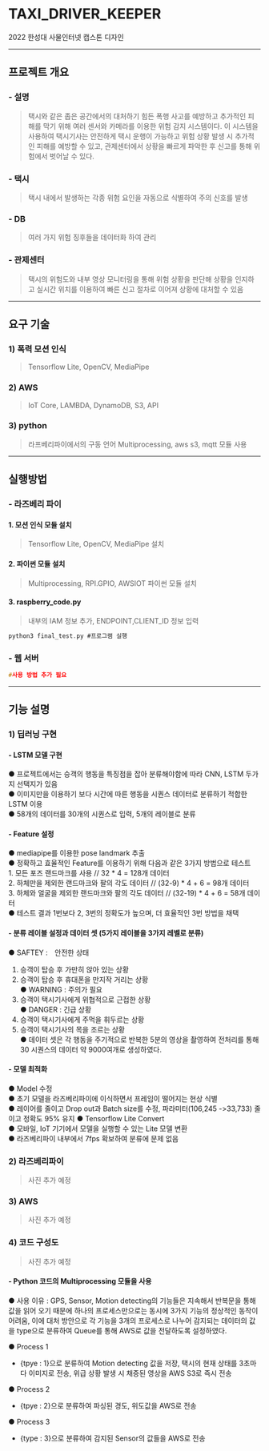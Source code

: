 # TAXI_DRIVER_KEEPER
2022 한성대 사물인터넷 캡스톤 디자인

---
## 프로젝트 개요
### - 설명<br>
> 택시와 같은 좁은 공간에서의 대처하기 힘든 폭행 사고를 예방하고 추가적인 피해를 막기 위해 여러 센서와 카메라를 이용한 위험 감지 시스템이다. 이 시스템을 사용하여 택시기사는 안전하게 택시 운행이 가능하고 위험 상황 발생 시 추가적인 피해를 예방할 수 있고, 관제센터에서 상황을 빠르게 파악한 후 신고를 통해 위험에서 벗어날 수 있다.
### - 택시<br>
> 택시 내에서 발생하는 각종 위험 요인을 자동으로 식별하여 주의 신호를 발생
### - DB<br>
> 여러 가지 위험 징후들을 데이터화 하여 관리
### - 관제센터<br>
> 택시의 위험도와 내부 영상 모니터링을 통해 위험 상황을 판단해 상황을 인지하고 실시간 위치를 이용하여 빠른 신고 절차로 이어져 상황에 대처할 수 있음
---
## 요구 기술
### 1) 폭력 모션 인식
> Tensorflow Lite, OpenCV, MediaPipe
### 2) AWS
> IoT Core, LAMBDA, DynamoDB, S3, API
### 3) python
> 라프베리파이에서의 구동 언어 Multiprocessing, aws s3, mqtt 모듈 사용
---
## 실행방법
### - 라즈베리 파이
#### 1. 모션 인식 모듈 설치
> Tensorflow Lite, OpenCV, MediaPipe 설치
#### 2. 파이썬 모듈 설치
> Multiprocessing, RPI.GPIO, AWSIOT 파이썬 모듈 설치
#### 3. raspberry_code.py
> 내부의 IAM 정보 추가, ENDPOINT,CLIENT_ID 정보 입력 
``` C
python3 final_test.py #프로그램 실행
```
### - 웹 서버
``` C
#사용 방법 추가 필요
```
---
## 기능 설명
### 1) 딥러닝 구현
#### - LSTM 모델 구현
● 프로젝트에서는 승객의 행동을 특징점을 잡아 분류해야함에 따라 CNN, LSTM 두가지 선택지가 있음<br>
● 이미지만을 이용하기 보다 시간에 따른 행동을 시퀀스 데이터로 분류하기 적합한 LSTM 이용<br>
● 58개의 데이터를 30개의 시퀀스로 입력, 5개의 레이블로 분류

#### - Feature 설정
● mediapipe를 이용한 pose landmark 추출<br>
● 정확하고 효율적인 Feature를 이용하기 위해 다음과 같은 3가지 방법으로 테스트<br>
	1. 모든 포즈 랜드마크를 사용 // 32 * 4 = 128개 데이터<br>
	2. 하체만을 제외한 랜드마크와 팔의 각도 데이터 // (32-9) * 4 + 6 = 98개 데이터<br>
	3. 하체와 얼굴을 제외한 랜드마크와 팔의 각도 데이터 // (32-19) * 4 + 6 = 58개 데이터<br>
● 테스트 결과 1번보다 2, 3번의 정확도가 높으며, 더 효율적인 3번 방법을 채택

#### - 분류 레이블 설정과 데이터 셋 (5가지 레이블을 3가지 레벨로 분류)
● SAFTEY :　안전한 상태 
  1. 승객이 탑승 후 가만히 앉아 있는 상황<br>
  2. 승객이 탑승 후 휴대폰을 만지작 거리는 상황<br>
● WARNING : 주의가 필요
  1. 승객이 택시기사에게 위협적으로 근접한 상황<br>
● DANGER : 긴급 상황
  1. 승객이 택시기사에게 주먹을 휘두르는 상황<br>
  2. 승객이 택시기사의 목을 조르는 상황<br>
● 데이터 셋은 각 행동을 주기적으로 반복한 5분의 영상을 촬영하여 전처리를 통해 30 시퀀스의 데이터 약 9000여개로 생성하였다.

#### - 모델 최적화
● Model 수정<br> 
  ● 초기 모델을 라즈베리파이에 이식하면서 프레임이 떨어지는 현상 식별<br>
  ● 레이어를 줄이고 Drop out과 Batch size를 수정, 파라미터(106,245 ->33,733) 줄이고 정확도 95% 유지
● Tensorflow Lite Convert<br>
  ● 모바일, IoT 기기에서 모델을 실행할 수 있는 Lite 모델 변환<br>
  ● 라즈베리파이 내부에서 7fps 확보하여 분류에 문제 없음
  
### 2) 라즈베리파이
> 사진 추가 예정

### 3) AWS
> 사진 추가 예정

### 4) 코드 구성도
> 사진 추가 예정

#### - Python 코드의 Multiprocessing 모듈을 사용
● 사용 이유 : GPS, Sensor, Motion detecting의 기능들은 지속해서 반복문을 통해 값을 읽어 오기 때문에 하나의 프로세스만으로는 동시에 3가지 기능의 정상적인 동작이 어려움, 이에 대처 방안으로 각 기능을 3개의 프로세스로 나누어 감지되는 데이터의 값을 type으로 분류하여 Queue를 통해 AWS로 값을 전달하도록 설정하였다.

● Process 1
- {tpye : 1}으로 분류하여 Motion detecting 값을 저장, 택시의 현재 상태를 3초마다 이미지로 전송, 위급 상황 발생 시 채증된 영상을 AWS S3로 즉시 전송

● Process 2
- {tpye : 2}으로 분류하여 파싱된 경도, 위도값을 AWS로 전송

● Process 3
- {type : 3}으로 분류하여 감지된 Sensor의 값들을 AWS로 전송
